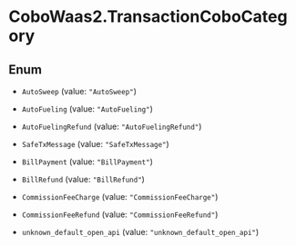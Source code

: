 # CoboWaas2.TransactionCoboCategory

## Enum


* `AutoSweep` (value: `"AutoSweep"`)

* `AutoFueling` (value: `"AutoFueling"`)

* `AutoFuelingRefund` (value: `"AutoFuelingRefund"`)

* `SafeTxMessage` (value: `"SafeTxMessage"`)

* `BillPayment` (value: `"BillPayment"`)

* `BillRefund` (value: `"BillRefund"`)

* `CommissionFeeCharge` (value: `"CommissionFeeCharge"`)

* `CommissionFeeRefund` (value: `"CommissionFeeRefund"`)

* `unknown_default_open_api` (value: `"unknown_default_open_api"`)


